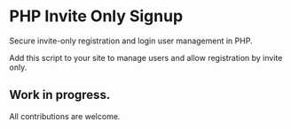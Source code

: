 # PHP Invite Only Signup
Secure invite-only registration and login user management in PHP.

Add this script to your site to manage users and allow registration by invite only.


## Work in progress.

All contributions are welcome.
